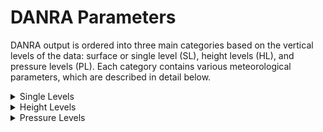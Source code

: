 # DANRA Parameters

DANRA output is ordered into three main categories based on the vertical levels of the data: surface or single level (SL), height levels (HL), and pressure levels (PL). Each category contains various meteorological parameters, which are described in detail below.

<details>
<summary>Single Levels</summary>

## Single level parameters

Single level refers to parameters that are defined at a single vertical level in the atmosphere or at the surface.
| Variable Name | CF Standard Name | Description | Unit |
|---------------|------------------|-------------|------|
| cape_column | atmosphere_convective_available_potential_energy_wrt_surface | CAPE out of the model | J kg-1 |
| cb_column | cloud_base_altitude | Cloud base | m |
| ct_column | cloud_top_altitude | Cloud top | m |
| danra_projection |  |  |  |
| grpl_column | atmosphere_mass_content_of_graupel | Graupel | kg m<sup>-2</sup> |
| hcc0m | high_type_cloud_area_fraction | High cloud cover | 1 |
| icei0m |  | Icing index | - |
| lcc0m | low_type_cloud_area_fraction | Low cloud cover | 1 |
| lsm | land_binary_mask | Land cover (1=land, 0=sea) | 1 |
| lwavr0m |  | Long-wave radiation flux | W m<sup>-2</sup> |
| mcc0m | medium_type_cloud_area_fraction | Medium cloud cover | 1 |
| mld0m | atmosphere_boundary_layer_thickness | Mixed layer depth | m |
| orography |  | Geopotential | m<sup>2</sup> s<sup>-2</sup> |
| pres0m | air_pressure | Pressure | Pa |
| pres_seasurface | air_pressure_at_mean_sea_level | Pressure | Pa |
| prtp0m |  | Precipitation Type | - |
| psct0m | brightness_temperature_at_cloud_top | Pseudo satellite image: cloud top temperature (infrared) | K |
| pscw0m |  | Pseudo satellite image: cloud water reflectivity (visible) | - |
| pstb0m |  | Pseudo satellite image: water vapour Tb | - |
| pstbc0m |  | Pseudo satellite image: water vapour Tb + correction for clouds | - |
| pwat_column | atmosphere_mass_content_of_water_vapor | Precipitable water | kg m<sup>-2</sup> |
| r2m | relative_humidity | Relative humidity | % |
| sf0m | snowfall_amount | Water equivalent of accumulated snow depth | kg m<sup>-2</sup> |
| swavr0m |  | Short-wave radiation flux | W m<sup>-2</sup> |
| t0m | air_temperature | Temperature | K |
| t2m | air_temperature | Temperature | K |
| tcc0m | cloud_area_fraction | Total cloud cover | 1 |
| u10m | x_wind | u-component of wind | m s<sup>-1</sup> |
| v10m | y_wind | v-component of wind | m s<sup>-1</sup> |
| vis0m | visibility_in_air | Visibility | m |
| xhail0m |  | AROME hail diagnostic | kg m<sup>-2</sup> |
</details>

<details>
<summary>Height Levels</summary>

## Height level parameters

Height level refers to parameters that are defined at specific vertical levels in the atmosphere.
### Available height levels (m)

30, 50, 75, 100, 150, 200, 250, 300, 500

### Available parameters

| Variable Name | CF Standard Name | Description | Unit |
|---------------|------------------|-------------|------|
| danra_projection |  |  |  |
| r | relative_humidity | Relative humidity | % |
| t | air_temperature | Temperature | K |
| u | x_wind | u-component of wind | m s<sup>-1</sup> |
| v | y_wind | v-component of wind | m s<sup>-1</sup> |
</details>

<details>
<summary>Pressure Levels</summary>

## Pressure level parameters

Pressure level refers to parameters that are defined at specific pressure levels in the atmosphere.
### Available pressure levels (hPa)

1000, 950, 925, 900, 850, 800, 700, 600, 500, 400, 300, 250, 200, 100

### Available parameters

| Variable Name | CF Standard Name | Description | Unit |
|---------------|------------------|-------------|------|
| ciwc | atmosphere_mass_content_of_cloud_ice | Cloud ice | kg m<sup>-2</sup> |
| cwat | atmosphere_mass_content_of_cloud_liquid_water | Cloud water | kg m<sup>-2</sup> |
| danra_projection |  |  |  |
| r | relative_humidity | Relative humidity | % |
| t | air_temperature | Temperature | K |
| tw | upward_air_velocity | Vertical velocity | m s<sup>-1</sup> |
| u | x_wind | u-component of wind | m s<sup>-1</sup> |
| v | y_wind | v-component of wind | m s<sup>-1</sup> |
| z | geopotential | Geopotential | m<sup>2</sup> s<sup>-2</sup> |
</details>
